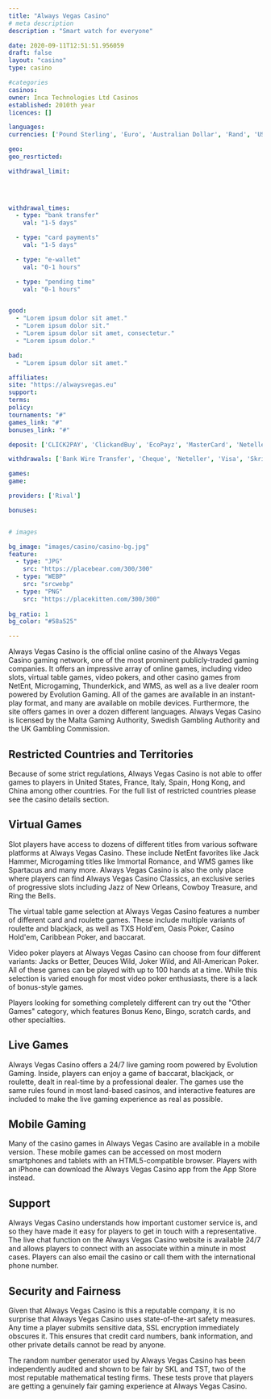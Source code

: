 ```yaml
---
title: "Always Vegas Casino"
# meta description
description : "Smart watch for everyone"

date: 2020-09-11T12:51:51.956059
draft: false
layout: "casino" 
type: casino

#categories
casinos: 
owner: Inca Technologies Ltd Casinos
established: 2010th year
licences: []

languages: 
currencies: ['Pound Sterling', 'Euro', 'Australian Dollar', 'Rand', 'US Dollar', 'BTC']

geo: 
geo_resrticted: 

withdrawal_limit:

  
  

withdrawal_times:
  - type: "bank transfer"
    val: "1-5 days"

  - type: "card payments"
    val: "1-5 days"

  - type: "e-wallet"
    val: "0-1 hours"

  - type: "pending time"
    val: "0-1 hours"


good:
  - "Lorem ipsum dolor sit amet."
  - "Lorem ipsum dolor sit."
  - "Lorem ipsum dolor sit amet, consectetur."
  - "Lorem ipsum dolor."

bad:
  - "Lorem ipsum dolor sit amet."

affiliates: 
site: "https://alwaysvegas.eu"
support: 
terms:
policy:
tournaments: "#"
games_link: "#"
bonuses_link: "#"

deposit: ['CLICK2PAY', 'ClickandBuy', 'EcoPayz', 'MasterCard', 'Neteller', 'Paysafe Card', 'Ukash', 'Use My Wallet', 'Visa Electron', 'Visa', 'Skrill']

withdrawals: ['Bank Wire Transfer', 'Cheque', 'Neteller', 'Visa', 'Skrill']

games: 
game:

providers: ['Rival']

bonuses:


# images

bg_image: "images/casino/casino-bg.jpg"  
feature:
  - type: "JPG" 
    src: "https://placebear.com/300/300"
  - type: "WEBP"
    src: "srcwebp"
  - type: "PNG"
    src: "https://placekitten.com/300/300"  
 
bg_ratio: 1 
bg_color: "#58a525"  

---
```


Always Vegas Casino is the official online casino of the Always Vegas Casino gaming network, one of the most prominent publicly-traded gaming companies. It offers an impressive array of online games, including video slots, virtual table games, video pokers, and other casino games from NetEnt, Microgaming, Thunderkick, and WMS, as well as a live dealer room powered by Evolution Gaming. All of the games are available in an instant-play format, and many are available on mobile devices. Furthermore, the site offers games in over a dozen different languages. Always Vegas Casino is licensed by the Malta Gaming Authority, Swedish Gambling Authority and the UK Gambling Commission.

## Restricted Countries and Territories
Because of some strict regulations, Always Vegas Casino is not able to offer games to players in United States, France, Italy, Spain, Hong Kong, and China among other countries. For the full list of restricted countries please see the casino details section.

## Virtual Games
Slot players have access to dozens of different titles from various software platforms at Always Vegas Casino. These include NetEnt favorites like Jack Hammer, Microgaming titles like Immortal Romance, and WMS games like Spartacus and many more. Always Vegas Casino is also the only place where players can find Always Vegas Casino Classics, an exclusive series of progressive slots including Jazz of New Orleans, Cowboy Treasure, and Ring the Bells.

The virtual table game selection at Always Vegas Casino features a number of different card and roulette games. These include multiple variants of roulette and blackjack, as well as TXS Hold'em, Oasis Poker, Casino Hold'em, Caribbean Poker, and baccarat.

Video poker players at Always Vegas Casino can choose from four different variants: Jacks or Better, Deuces Wild, Joker Wild, and All-American Poker. All of these games can be played with up to 100 hands at a time. While this selection is varied enough for most video poker enthusiasts, there is a lack of bonus-style games.

Players looking for something completely different can try out the "Other Games" category, which features Bonus Keno, Bingo, scratch cards, and other specialties.

## Live Games
Always Vegas Casino offers a 24/7 live gaming room powered by Evolution Gaming. Inside, players can enjoy a game of baccarat, blackjack, or roulette, dealt in real-time by a professional dealer. The games use the same rules found in most land-based casinos, and interactive features are included to make the live gaming experience as real as possible.

## Mobile Gaming
Many of the casino games in Always Vegas Casino are available in a mobile version. These mobile games can be accessed on most modern smartphones and tablets with an HTML5-compatible browser. Players with an iPhone can download the Always Vegas Casino app from the App Store instead.

## Support
Always Vegas Casino understands how important customer service is, and so they have made it easy for players to get in touch with a representative. The live chat function on the Always Vegas Casino website is available 24/7 and allows players to connect with an associate within a minute in most cases. Players can also email the casino or call them with the international phone number.

## Security and Fairness
Given that Always Vegas Casino is this a reputable company, it is no surprise that Always Vegas Casino uses state-of-the-art safety measures. Any time a player submits sensitive data, SSL encryption immediately obscures it. This ensures that credit card numbers, bank information, and other private details cannot be read by anyone.

The random number generator used by Always Vegas Casino has been independently audited and shown to be fair by SKL and TST, two of the most reputable mathematical testing firms. These tests prove that players are getting a genuinely fair gaming experience at Always Vegas Casino.
